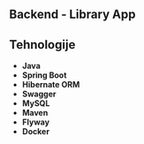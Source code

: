 ## Backend - Library App

## Tehnologije

- **Java**
- **Spring Boot**
- **Hibernate ORM**
- **Swagger**
- **MySQL**
- **Maven**
- **Flyway**
- **Docker**


